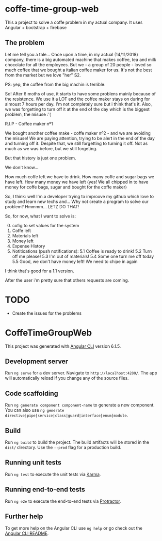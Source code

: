 # coffe-time-group-web
This a project to solve a coffe problem in my actual company. It uses Angular + bootstrap + firebase

## The problem
Let me tell you a tale... Once upon a time, in my actual (14/11/2018) company, there is a big automated machine that makes coffee, tea and milk chocolate for all the employees. But we - a group of 20 people - loved so much coffee that we bought a italian coffee maker for us. It's not the best from the market but we love "her" S2. 

PS: yep, the coffee from the big machin is terrible.

So! After 6 moths of use, it starts to have some problens mainly because of the resistence. We use it a LOT and the coffee maker stays on during for almoust 7 hours per day. I'm not completely sure but i think that's it. Also, we was forgetting to turn off it at the end of the day which is the biggest problem, the misuse :'( 

R.I.P - Coffee maker nº1

We bought another coffee make - coffe maker nº2 - and we are avoiding the misuse! We are paying attention, trying to be alert in the end of the day and turning off it. Despite that, we still forgetting to turning it off. Not as much as we was before, but we still forgeting.

But that history is just one problem. 

We don't know...

How much coffe left we have to drink.
How many coffe and sugar bags we have left.
How many money we have left (yes! We all chipped in to have money for coffe bags, sugar and bought for the  coffe maker)

So, I think: well I'm a developer trying to improove my github which love to study and learn new techs and... Why not create a program to solve our problem? Hmmmm... LETZ DO THAT! 

So, for now, what I want to solve is:

0. cofig to set values for the system
1. Coffe left
2. Materials left
3. Money left
4. Expense History
5. Notitications (push notifications):
  5.1 Coffee is ready to drink!
  5.2 Turn off me please!
  5.3 I'm out of materials!
  5.4 Some one turn me off today
  5.5 Good, we don't have money left! We need to chipe in again

I think that's good for a 1.1 version. 

After the user i'm pretty sure that others requests are coming. 

# TODO
- Create the issues for the problems


# CoffeTimeGroupWeb

This project was generated with [Angular CLI](https://github.com/angular/angular-cli) version 6.1.5.

## Development server

Run `ng serve` for a dev server. Navigate to `http://localhost:4200/`. The app will automatically reload if you change any of the source files.

## Code scaffolding

Run `ng generate component component-name` to generate a new component. You can also use `ng generate directive|pipe|service|class|guard|interface|enum|module`.

## Build

Run `ng build` to build the project. The build artifacts will be stored in the `dist/` directory. Use the `--prod` flag for a production build.

## Running unit tests

Run `ng test` to execute the unit tests via [Karma](https://karma-runner.github.io).

## Running end-to-end tests

Run `ng e2e` to execute the end-to-end tests via [Protractor](http://www.protractortest.org/).

## Further help

To get more help on the Angular CLI use `ng help` or go check out the [Angular CLI README](https://github.com/angular/angular-cli/blob/master/README.md).
